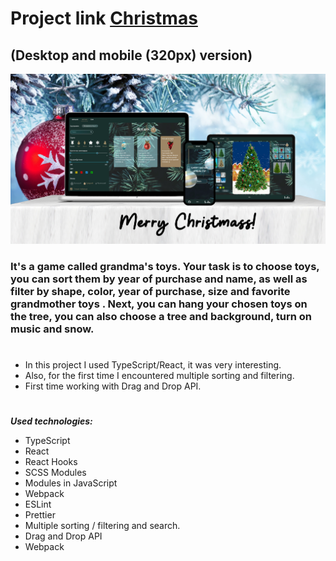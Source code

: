 # Project link [Christmas](https://constantinetu-christmas.netlify.app/) 
## (Desktop and mobile (320px) version)
![](https://raw.githubusercontent.com/ConstantineTU/Portfolio/main/Christmas2.webp)

### It's a game called grandma's toys. Your task is to choose toys, you can sort them by year of purchase and name, as well as filter by shape, color, year of purchase, size and favorite grandmother toys . Next, you can hang your chosen toys on the tree, you can also choose a tree and background, turn on music and snow.

#
- In this project I used TypeScript/React, it was very interesting.
- Also, for the first time I encountered multiple sorting and filtering.
- First time working with Drag and Drop API.
#

***Used technologies:***
- TypeScript 
- React
- React Hooks
- SCSS Modules
- Modules in JavaScript
- Webpack
- ESLint
- Prettier 
- Multiple sorting / filtering and search.
- Drag and Drop API
- Webpack
